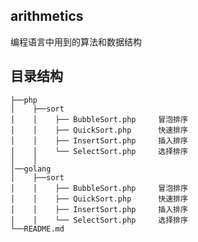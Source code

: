 ## arithmetics
编程语言中用到的算法和数据结构

## 目录结构    
    ├──php
    │    ├──sort
    │    │    ├── BubbleSort.php     冒泡排序
    │    │    ├── QuickSort.php      快速排序
    │    │    ├── InsertSort.php     插入排序
    │    │    └── SelectSort.php     选择排序
    │    │ 
    │──golang
    │    ├──sort
    │    │    ├── BubbleSort.php     冒泡排序
    │    │    ├── QuickSort.php      快速排序
    │    │    ├── InsertSort.php     插入排序
    │    │    └── SelectSort.php     选择排序
    └──README.md